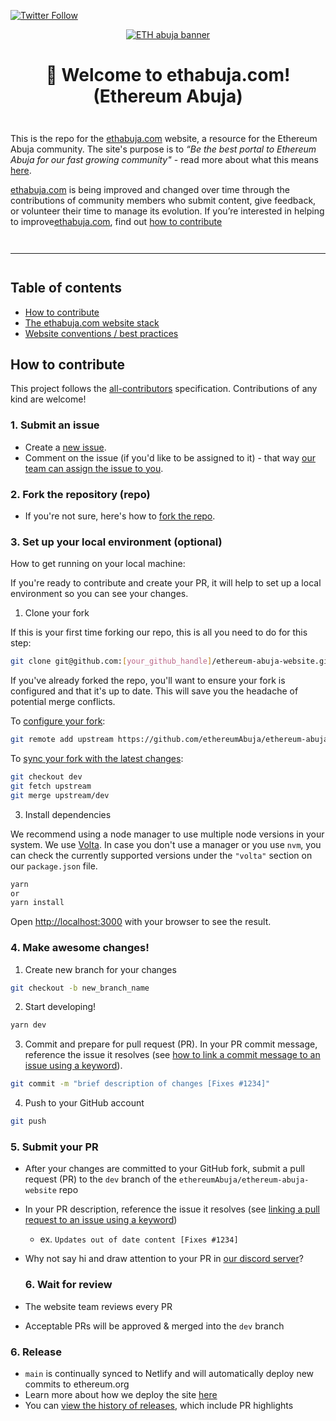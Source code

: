 [![Twitter Follow](https://img.shields.io/twitter/follow/ethabuja_.svg?style=social)](https://twitter.com/EthAbuja_)

<!-- [![All Contributors](https://img.shields.io/github/all-contributors/ethereumAbuja/ethereum-abuja-website?color=green&style=flat-square)](#contributors-) -->

<div align="center" style="margin-top: 1em; margin-bottom: 3em;">
  <a href="https://ethabuja.com">
    <img src="https://github.com/ethereumAbuja/ethereum-abuja-website/assets/85754527/b4c76b32-5dcd-4941-884c-c37d374604ef" alt="ETH abuja banner">
  </a>
  <h1>👋 Welcome to ethabuja.com! (Ethereum Abuja)</h1>
</div>

This is the repo for the [ethabuja.com](https://ethabuja.com) website, a resource for the Ethereum Abuja community. The site's purpose is to _“Be the best portal to Ethereum Abuja for our fast growing community"_ - read more about what this means [here](https://ethabuja.com/about).

[ethabuja.com](https://ethabuja.com) is being improved and changed over time through the contributions of community members who submit content, give feedback, or volunteer their time to manage its evolution. If you’re interested in helping to improve[ethabuja.com](https://ethabuja.com), find out [how to contribute](#how-to-contribute)

<hr style="margin-top: 3em; margin-bottom: 3em;">

## Table of contents

- [How to contribute](#how-to-contribute)
- [The ethabuja.com website stack](docs/stack.md)
- [Website conventions / best practices](docs/best-practices.md)

## How to contribute

This project follows the [all-contributors](https://allcontributors.org/docs/en/overview) specification. Contributions of any kind are welcome!

### 1. Submit an issue

- Create a [new issue](https://github.com/ethereumAbuja/ethereum-abuja-website/issues/new).
- Comment on the issue (if you'd like to be assigned to it) - that way [our team can assign the issue to you](https://github.blog/2019-06-25-assign-issues-to-issue-commenters/).

### 2. Fork the repository (repo)

- If you're not sure, here's how to [fork the repo](https://help.github.com/en/articles/fork-a-repo).

### 3. Set up your local environment (optional)

How to get running on your local machine:

If you're ready to contribute and create your PR, it will help to set up a local environment so you can see your changes.

1. Clone your fork

If this is your first time forking our repo, this is all you need to do for this step:

```sh
git clone git@github.com:[your_github_handle]/ethereum-abuja-website.git && cd ethereum-abuja-website
```

If you've already forked the repo, you'll want to ensure your fork is configured and that it's up to date. This will save you the headache of potential merge conflicts.

To [configure your fork](https://docs.github.com/en/github/collaborating-with-issues-and-pull-requests/configuring-a-remote-for-a-fork):

```sh
git remote add upstream https://github.com/ethereumAbuja/ethereum-abuja-website.git
```

To [sync your fork with the latest changes](https://docs.github.com/en/github/collaborating-with-issues-and-pull-requests/syncing-a-fork):

```sh
git checkout dev
git fetch upstream
git merge upstream/dev
```

3. Install dependencies

We recommend using a node manager to use multiple node versions in your system. We use [Volta](https://volta.sh/). In case you don't use a manager or you use `nvm`, you can check the currently supported versions under the `"volta"` section on our `package.json` file.

```sh
yarn
or
yarn install
```

Open [http://localhost:3000](http://localhost:3000) with your browser to see the result.

### 4. Make awesome changes!

1. Create new branch for your changes

```sh
git checkout -b new_branch_name
```

2. Start developing!

```sh
yarn dev
```

3. Commit and prepare for pull request (PR). In your PR commit message, reference the issue it resolves (see [how to link a commit message to an issue using a keyword](https://docs.github.com/en/free-pro-team@latest/github/managing-your-work-on-github/linking-a-pull-request-to-an-issue#linking-a-pull-request-to-an-issue-using-a-keyword)).

```sh
git commit -m "brief description of changes [Fixes #1234]"
```

4. Push to your GitHub account

```sh
git push
```

### 5. Submit your PR

- After your changes are committed to your GitHub fork, submit a pull request (PR) to the `dev` branch of the `ethereumAbuja/ethereum-abuja-website` repo
- In your PR description, reference the issue it resolves (see [linking a pull request to an issue using a keyword](https://docs.github.com/en/free-pro-team@latest/github/managing-your-work-on-github/linking-a-pull-request-to-an-issue#linking-a-pull-request-to-an-issue-using-a-keyword))
  - ex. `Updates out of date content [Fixes #1234]`
- Why not say hi and draw attention to your PR in [our discord server](https://discord.gg/coming-soon)?

  ### 6. Wait for review

- The website team reviews every PR
- Acceptable PRs will be approved & merged into the `dev` branch

### 6. Release

- `main` is continually synced to Netlify and will automatically deploy new commits to ethereum.org
- Learn more about how we deploy the site [here](docs/deploy-process.md)
- You can [view the history of releases](https://github.com/ethereumAbuja/ethereum-abuja-website/releases), which include PR highlights
